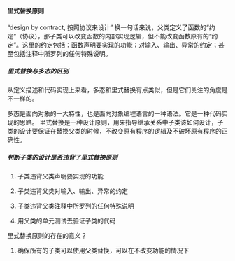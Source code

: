 #### 里式替换原则
“design by contract, 按照协议来设计”
换一句话来说，父类定义了函数的“约定”（协议），那子类可以改变函数的内部实现逻辑，但不能改变函数原有的“约定”。这里的约定包括：函数声明要实现的功能；对输入、输出、异常的约定；甚至包括注释中所罗列的任何特殊说明。

##### 里式替换与多态的区别

从定义描述和代码实现上来看，多态和里式替换有点类似，但是它们关注的角度是不一样的。

多态是面向对象的一大特性，也是面向对象编程语言的一种语法。它是一种代码实现的思路。
里式替换是一种设计原则，用来指导继承关系中子类该如何设计，子类的设计要保证在替换父类的时候，不改变原有程序的逻辑及不破坏原有程序的正确性。


##### 判断子类的设计是否违背了里式替换原则

1. 子类违背父类声明要实现的功能

2. 子类违背父类对输入、输出、异常的约定

3. 子类违背父类注释中所罗列的任何特殊说明

4. 用父类的单元测试去验证子类的代码



里式替换原则的存在的意义？

1. 确保所有的子类可以使用父类替换，可以在不改变功能的情况下
